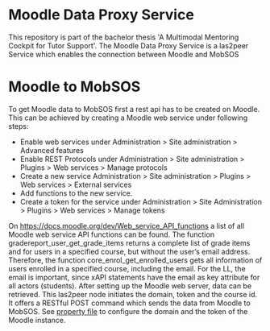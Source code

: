 # Moodle Data Proxy Service
This repository is part of the bachelor thesis 'A Multimodal Mentoring Cockpit for Tutor Support'.
The Moodle Data Proxy Service is a las2peer Service which enables the connection between Moodle and MobSOS

# Moodle to MobSOS
To get Moodle data to MobSOS first a rest api has to be created on Moodle. This can be achieved by creating a Moodle web service under following steps:
- Enable web services under Administration > Site administration > Advanced features
- Enable REST Protocols under Administration > Site administration > Plugins > Web services > Manage protocols
- Create a new service Administration > Site administration > Plugins > Web services > External services
- Add functions to the new service.
- Create a token for the service under Administration > Site Administration > Plugins > Web services > Manage tokens

On https://docs.moodle.org/dev/Web_service_API_functions a list of all Moodle web service API functions can be found. The function gradereport_user_get_grade_items returns a complete list of grade items and for users in a specified course, but without the user’s email address. Therefore, the function core_enrol_get_enrolled_users gets all information of users enrolled in a specified course, including the email. For the LL, the email is important, since xAPI statements have the email as key attribute for all actors (students). After setting up the Moodle web server, data can be retrieved. This las2peer node initiates the domain, token and the course id. It offers a RESTful POST command which sends the data from Moodle to MobSOS. See [property file](etc/i5.las2peer.services.moodleDataProxyService.MoodleDataProxyService.properties) to configure the domain and the token of the Moodle instance.

